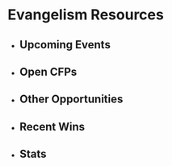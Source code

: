 # Evangelism Resources

* ## Upcoming Events

* ## Open CFPs 

* ## Other Opportunities 

* ## Recent Wins

* ## Stats
